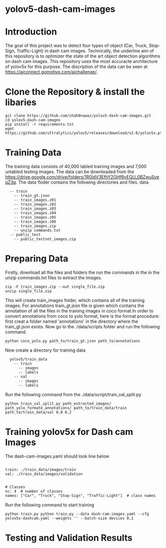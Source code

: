 # yolov5-dash-cam-images
# Introduction
The goal of this project was to detect four types of object (Car, Truck, Stop-Sign, Traffic-Light) in dash cam images. Technically, the underline aim of this repository is to optimizer the state of the art object detection algorithms on dash cam images. This repository uses the most accuracte architecture of yolov5x for this purpose. The discription of the data can be seen at https://aiconnect.gomotive.com/aichallenge/. 
# Clone the Repository & install the libaries
```
git clone https://github.com/shah0nawaz/yolov5-dash-cam-images.git
cd yolov5-dash-cam-images
pip install -r requirements.txt
wget https://github.com/ultralytics/yolov5/releases/download/v2.0/yolov5x.pt
```

# Training Data
The training data consists of 40,000 labled training images and 7,000 unlabled testing images. The data can be downloaded from the https://drive.google.com/drive/folders/1R0IdV3EfhY2GHf6vEQU_0BZwuSveqZ3q. The data floder contains the following directories and files.
data
```
  -- train
    -- train_gt.json
    -- train_images.z01
    -- train_images.z02
    -- train_images.z03
    -- train_images.z04
    -- train_images.z05
    -- train_images.z06
    -- train_images.zip
    -- unzip commands.txt
  -- public_test
    -- public_testset_images.zip
```
# Preparing Data
Firstly, download all the files and folders the run the commands in the  in the unzip commands.txt files to extract the images.

```
zip -F train_images.zip --out single_file.zip
unzip single_file.zip

```

This will create train_images folder, which contains all of the training images. 
For annotations train_gt.json file is given which contains the annotation of all the files in the training images in coco format.In order to convert annotations from coco to yolo format, here is the format procedure:
first creat a folder named 'annotations' in the directory where the train_gt.json exists. Now go to the ./data/scripts folder and run the following command.
```
python coco_yolo.py path_to/train_gt.json path_to/annotations
```
Now create a directory for training data
```
  yolov5/train_data
    -- train
      -- images
      -- labels
    -- val
      -- images
      -- labels
```

Run the following command from the ./data/script/train_val_split.py
```
python train_val_split.py path_extracted_images/ path_yolo_formate_annotations/ path_to/train_data/train path_to/train_data/val 0.8 0.2
```


# Training yolov5x for Dash cam Images
The dash-cam-images.yaml should look line below
```

train: ./train_data/images/train  
val: ./train_data/images/validation  


# Classes
nc: 4  # number of classes
names: ["Car", "Truck", "Stop-Sign", "Traffic-Light"]  # class names

```
Run the following command to start training
```
python train.py python train.py --data dash-cam-images.yaml --cfg yolov5x-dashcam.yaml --weights '' --batch-size devices 0,1

```
# Testing and Validation Results
